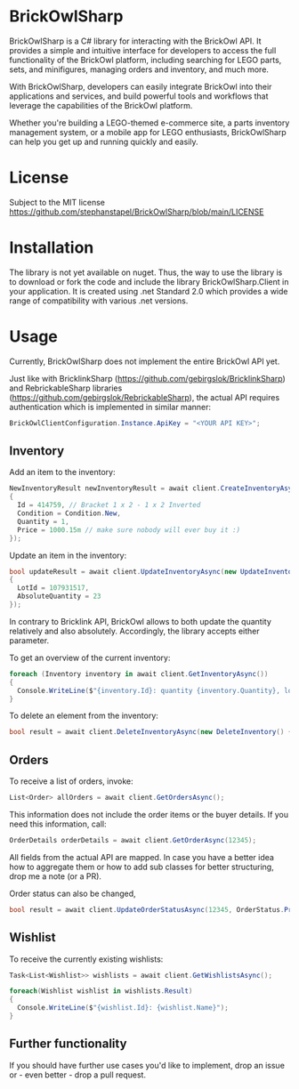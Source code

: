 # BrickOwlSharp

BrickOwlSharp is a C# library for interacting with the BrickOwl API. It provides a simple and intuitive interface for developers to access the full functionality of the BrickOwl platform, including searching for LEGO parts, sets, and minifigures, managing orders and inventory, and much more.

With BrickOwlSharp, developers can easily integrate BrickOwl into their applications and services, and build powerful tools and workflows that leverage the capabilities of the BrickOwl platform.

Whether you're building a LEGO-themed e-commerce site, a parts inventory management system, or a mobile app for LEGO enthusiasts, BrickOwlSharp can help you get up and running quickly and easily.

# License
Subject to the MIT license https://github.com/stephanstapel/BrickOwlSharp/blob/main/LICENSE

# Installation
The library is not yet available on nuget. Thus, the way to use the library is to download or fork the code and include the library BrickOwlSharp.Client in your application. It is created using .net Standard 2.0 which provides a wide range of compatibility with various .net versions.

# Usage
Currently, BrickOwlSharp does not implement the entire BrickOwl API yet.

Just like with BricklinkSharp (https://github.com/gebirgslok/BricklinkSharp) and RebrickableSharp libraries (https://github.com/gebirgslok/RebrickableSharp), the actual API requires authentication which is implemented in similar manner:

```C#
BrickOwlClientConfiguration.Instance.ApiKey = "<YOUR API KEY>";
```

## Inventory
Add an item to the inventory:

```C#
NewInventoryResult newInventoryResult = await client.CreateInventoryAsync(new NewInventory()
{
  Id = 414759, // Bracket 1 x 2 - 1 x 2 Inverted
  Condition = Condition.New,
  Quantity = 1,
  Price = 1000.15m // make sure nobody will ever buy it :)
});
```

Update an item in the inventory:

```C#
bool updateResult = await client.UpdateInventoryAsync(new UpdateInventory()
{
  LotId = 107931517,
  AbsoluteQuantity = 23                
}); 
```
In contrary to Bricklink API, BrickOwl allows to both update the quantity relatively and also absolutely. Accordingly, the library accepts either parameter.

To get an overview of the current inventory:

```C#
foreach (Inventory inventory in await client.GetInventoryAsync())
{
  Console.WriteLine($"{inventory.Id}: quantity {inventory.Quantity}, lot id: {inventory.LotId}");
}
```

To delete an element from the inventory:

```C#
bool result = await client.DeleteInventoryAsync(new DeleteInventory() { LotId = 107931627 });
```

## Orders
To receive a list of orders, invoke:
```C#
List<Order> allOrders = await client.GetOrdersAsync();
```

This information does not include the order items or the buyer details. If you need this information, call:

```C#
OrderDetails orderDetails = await client.GetOrderAsync(12345);
```

All  fields from the actual API are mapped. In case you have a better idea how to aggregate them or how to add sub classes for better structuring, drop me a note (or a PR).

Order status can also be changed, 

```C#
bool result = await client.UpdateOrderStatusAsync(12345, OrderStatus.Processed);
```


## Wishlist
To receive the currently existing wishlists:
```C#
Task<List<Wishlist>> wishlists = await client.GetWishlistsAsync();

foreach(Wishlist wishlist in wishlists.Result) 
{
  Console.WriteLine($"{wishlist.Id}: {wishlist.Name}");
}
```


## Further functionality
If you should have further use cases you'd like to implement, drop an issue or - even better - drop a pull request.
